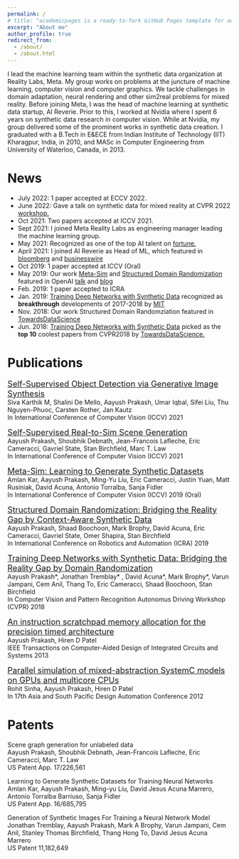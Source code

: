 ```yaml
---
permalink: /
# title: "academicpages is a ready-to-fork GitHub Pages template for academic personal websites"
excerpt: "About me"
author_profile: true
redirect_from:
  - /about/
  - /about.html
---
```



I lead the machine learning team within the synthetic data organization at Reality Labs, Meta. My group works on problems at the juncture of machine learning, computer vision and computer graphics. We tackle challenges in domain adaptation, neural rendering and other sim2real problems for mixed reality. Before joining Meta, I was the head of machine learning at synthetic data startup, AI Reverie. Prior to this, I worked at Nvidia where I spent 6 years on synthetic data research in computer vision. While at Nvidia, my group delivered some of the prominent works in synthetic data creation. I graduated with a B.Tech in E&ECE from Indian Institute of Technology (IIT) Kharagpur, India, in 2010, and MASc in Computer Engineering from University of Waterloo, Canada, in 2013.

<!-- I'm a senior researcher, part of Toronto AI lab, NVIDIA. My research interests lie at the juncture of machine learning, computer vision and computer graphics. Specifically, I work on sim-to-real problems for perception. I want to train effective real world models from simulation. Prior to NVIDIA, I was part of IBM Labs, Toronto, where I worked on *Compilers* - another area I've been interested in the past.
I graduated with a B.Tech in *Electronics and Electrical Communication Engineering* from Indian Institute of Technology (IIT) Kharagpur, India, in 2010, and MASc in *Computer Engineering* from University of Waterloo, Canada, in 2013. -->
<!-- I graduated from Indian Institute of Technology (IIT) Kharagpur, India, with a B.Tech in *Electronics and Electrical Communication Engineering* in 2010, and from University of Waterloo, Canada, with an MASc in *Computer Engineering* in 2013. -->

News
======
* July 2022: 1 paper accepted at ECCV 2022.
* June 2022: Gave a talk on synthetic data for mixed reality at CVPR 2022 [workshop.](https://motchallenge.net/workshops/bmtt2022/index.html)
* Oct 2021: Two papers accepted at ICCV 2021.
* Sept 2021: I joined Meta Reality Labs as engineering manager leading the machine learning group.
* May 2021: Recognized as one of the top AI talent on [fortune.](https://archive.ph/rYF5y)
* April 2021: I joined AI Reverie as Head of ML, which featured in [bloomberg](https://www.bloomberg.com/press-releases/2021-04-13/ai-reverie-appoints-former-nvidia-deep-learning-guru-aayush-prakash-as-head-of-machine-learning) and [businesswire](https://www.businesswire.com/news/home/20210413005853/en/AI.Reverie-Appoints-Former-NVIDIA-Deep-Learning-Guru-Aayush-Prakash-as-Head-of-Machine-Learning)
* Oct 2019: 1 paper accepted at ICCV (Oral)
* May 2019: Our work [Meta-Sim](https://arxiv.org/pdf/1904.11621.pdf) and [Structured Domain Randomization](https://arxiv.org/pdf/1810.10093.pdf) featured in OpenAI [talk](http://josh-tobin.com/assets/pdf/BeyondDomainRandomization_Tobin_RSS19.pdf) and [blog](https://lilianweng.github.io/lil-log/2019/05/05/domain-randomization.html)
* Feb. 2019: 1 paper accepted to ICRA
* Jan. 2019: [Training Deep Networks with Synthetic Data](https://arxiv.org/pdf/1804.06516.pdf) recognized as **breakthrough** developments of 2017-2018 by [MIT](https://www.youtube.com/watch?v=53YvP6gdD7U&list=PLrAXtmErZgOeiKm4sgNOknGvNjby9efdf&index=4&t=1373s)
* Nov. 2018: Our work Structured Domain Randomziation featured in [TowardsDataScience](https://towardsdatascience.com/the-startling-power-of-synthetic-data-604aadb78c9d)
* Jun. 2018:	[Training Deep Networks with Synthetic Data](https://arxiv.org/pdf/1804.06516.pdf) picked as the **top 10** coolest papers from CVPR2018 by [TowardsDataScience.](https://towardsdatascience.com/the-10-coolest-papers-from-cvpr-2018-11cb48585a49)

Publications
======
<span style="font-size:1.3em;">[Self-Supervised Object Detection via Generative Image Synthesis
](https://openaccess.thecvf.com/content/ICCV2021/papers/Mustikovela_Self-Supervised_Object_Detection_via_Generative_Image_Synthesis_ICCV_2021_paper.pdf)</span><br/>
<span style="font-size:1em;"> Siva Karthik M, Shalini De Mello, Aayush Prakash, Umar Iqbal, Sifei Liu, Thu Nguyen-Phuoc, Carsten Rother, Jan Kautz</span><br/>
<span >In International Conference of Computer Vision (ICCV) 2021 </span>

<span style="font-size:1.3em;">[Self-Supervised Real-to-Sim Scene Generation
](https://openaccess.thecvf.com/content/ICCV2021/papers/Prakash_Self-Supervised_Real-to-Sim_Scene_Generation_ICCV_2021_paper.pdf)</span><br/>
<span style="font-size:1em;">Aayush Prakash, Shoubhik Debnath, Jean-Francois Lafleche, Eric Cameracci, Gavriel State, Stan Birchfield, Marc T. Law</span><br/>
<span >In International Conference of Computer Vision (ICCV) 2021 </span>

<span style="font-size:1.3em;">[Meta-Sim: Learning to Generate Synthetic Datasets](https://arxiv.org/pdf/1904.11621.pdf)</span><br/>
<span style="font-size:1em;">Amlan Kar, Aayush Prakash, Ming-Yu Liu, Eric Cameracci, Justin Yuan, Matt Rusiniak, David Acuna, Antonio Torralba, Sanja Fidler</span><br/>
<span > In International Conference of Computer Vision (ICCV) 2019 (Oral) </span>


<span style="font-size:1.3em;">[Structured Domain Randomization: Bridging the Reality Gap by Context-Aware Synthetic Data](https://arxiv.org/pdf/1810.10093.pdf)</span><br/>
<span style="font-size:1em;">Aayush Prakash, Shaad Boochoon, Mark Brophy, David Acuna, Eric Cameracci, Gavriel State, Omer Shapira, Stan Birchfield</span><br/>
<span > In International Conference on Robotics and Automation (ICRA) 2019 </span>


<span style="font-size:1.3em;">[Training Deep Networks with Synthetic Data: Bridging the Reality Gap by Domain Randomization](https://arxiv.org/pdf/1804.06516.pdf)</span><br/>
<span style="font-size:1em;">Aayush Prakash*, Jonathan Tremblay* , David Acuna*, Mark Brophy*, Varun Jampani, Cem Anil, Thang To, Eric Cameracci, Shaad Boochoon, Stan Birchfield</span><br/>
<span > In Computer Vision and Pattern Recognition Autonomus Driving Workshop (CVPR) 2018 </span>


<span style="font-size:1.3em;">[An instruction scratchpad memory allocation for the precision timed architecture](https://ieeexplore.ieee.org/abstract/document/6176553)</span><br/>
<span style="font-size:1em;">Aayush Prakash, Hiren D Patel</span><br/>
<span > IEEE Transactions on Computer-Aided Design of Integrated Circuits and Systems 2013 </span>

<span style="font-size:1.3em;">[Parallel simulation of mixed-abstraction SystemC models on GPUs and multicore CPUs](https://ieeexplore.ieee.org/abstract/document/6164991)</span><br/>
<span style="font-size:1em;">Rohit Sinha, Aayush Prakash, Hiren D Patel</span><br/>
<span > In 17th Asia and South Pacific Design Automation Conference 2012 </span>






Patents
======
<span style="font-size:1.0em;">Scene graph generation for unlabeled data</span><br/>
<span style="font-size:1em;">Aayush Prakash, Shoubhik Debnath, Jean-Francois Lafleche, Eric Cameracci, Marc T. Law </span><br/>
<span >US Patent App. 17/226,561</span>

<span style="font-size:1.0em;">Learning to Generate Synthetic Datasets for Training Neural Networks</span><br/>
<span style="font-size:1em;">Amlan Kar, Aayush Prakash, Ming-yu Liu, David Jesus Acuna Marrero, Antonio Torralba Barriuso, Sanja Fidler </span><br/>
<span >US Patent App. 16/685,795 </span>


<span style="font-size:1.0em;">Generation of Synthetic Images For Training a Neural Network Model</span><br/>
<span style="font-size:1em;">Jonathan Tremblay, Aayush Prakash, Mark A Brophy, Varun Jampani, Cem Anil, Stanley Thomas Birchfield, Thang Hong To, David Jesus Acuna Marrero</span><br/>
<span > US Patent 11,182,649  </span>
